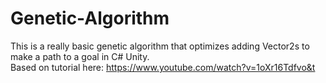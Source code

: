 # Genetic-Algorithm

This is a really basic genetic algorithm that optimizes adding Vector2s to make a path to a goal in C# Unity. <Br>
Based on tutorial here: https://www.youtube.com/watch?v=1oXr16Tdfvo&t
